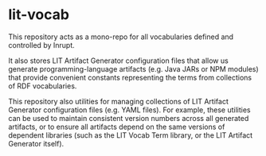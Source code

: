 # lit-vocab

This repository acts as a mono-repo for all vocabularies defined and controlled 
by Inrupt.

It also stores LIT Artifact Generator configuration files that allow
us generate programming-language artifacts (e.g. Java JARs or NPM modules) that
provide convenient constants representing the terms from collections of RDF
vocabularies.

This repository also utilities for managing collections of LIT Artifact
Generator configuration files (e.g. YAML files). For example, these utilities
can be used to maintain consistent version numbers across all generated
artifacts, or to ensure all artifacts depend on the same versions of dependent
libraries (such as the LIT Vocab Term library, or the LIT Artifact Generator
itself).
